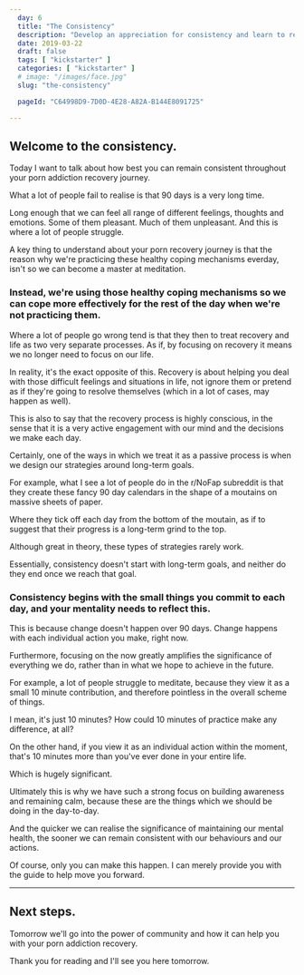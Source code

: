 ```yaml
---
  day: 6
  title: "The Consistency"
  description: "Develop an appreciation for consistency and learn to respect consistent practice."
  date: 2019-03-22
  draft: false
  tags: [ "kickstarter" ]
  categories: [ "kickstarter" ]
  # image: "/images/face.jpg"
  slug: "the-consistency"

  pageId: "C64998D9-7D0D-4E28-A82A-B144E8091725"

---
```



## Welcome to the consistency.

Today I want to talk about how best you can remain consistent throughout your porn addiction recovery journey.

What a lot of people fail to realise is that 90 days is a very long time.

Long enough that we can feel all range of different feelings, thoughts and emotions. Some of them pleasant. Much of them unpleasant. And this is where a lot of people struggle.

A key thing to understand about your porn recovery journey is that the reason why we're practicing these healthy coping mechanisms everday, isn't so we can become a master at meditation.


### Instead, we're using those healthy coping mechanisms so we can cope more effectively for the rest of the day when we're not practicing them.


Where a lot of people go wrong tend is that they then to treat recovery and life as two very separate processes. As if, by focusing on recovery it means we no longer need to focus on our life.

In reality, it's the exact opposite of this. Recovery is about helping you deal with those difficult feelings and situations in life, not ignore them or pretend as if they're going to resolve themselves (which in a lot of cases, may happen as well).

This is also to say that the recovery process is highly conscious, in the sense that it is a very active engagement with our mind and the decisions we make each day.

Certainly, one of the ways in which we treat it as a passive process is when we design our strategies around long-term goals.

For example, what I see a lot of people do in the r/NoFap subreddit is that they create these fancy 90 day calendars in the shape of a moutains on massive sheets of paper.

Where they tick off each day from the bottom of the moutain, as if to suggest that their progress is a long-term grind to the top.

Although great in theory, these types of strategies rarely work.

Essentially, consistency doesn't start with long-term goals, and neither do they end once we reach that goal.


### Consistency begins with the small things you commit to each day, and your mentality needs to reflect this.


This is because change doesn't happen over 90 days. Change happens with each individual action you make, right now.

Furthermore, focusing on the now greatly amplifies the significance of everything we do, rather than in what we hope to achieve in the future.

For example, a lot of people struggle to meditate, because they view it as a small 10 minute contribution, and therefore pointless in the overall scheme of things.

I mean, it's just 10 minutes? How could 10 minutes of practice make any difference, at all?

On the other hand, if you view it as an individual action within the moment, that's 10 minutes more than you've ever done in your entire life.

Which is hugely significant.

Ultimately this is why we have such a strong focus on building awareness and remaining calm, because these are the things which we should be doing in the day-to-day.

And the quicker we can realise the significance of maintaining our mental health, the sooner we can remain consistent with our behaviours and our actions.

Of course, only you can make this happen. I can merely provide you with the guide to help move you forward.


---


## Next steps.

Tomorrow we'll go into the power of community and how it can help you with your porn addiction recovery.

Thank you for reading and I'll see you here tomorrow.

